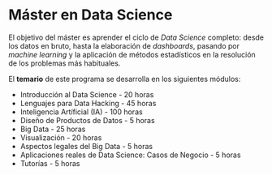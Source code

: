 # Máster en Data Science

El objetivo del máster es aprender el ciclo de *Data Science* completo: desde los datos en bruto, hasta la elaboración de *dashboards*, pasando por *machine learning* y la aplicación de métodos estadísticos en la resolución de los problemas más habituales.

El **temario** de este programa se desarrolla en los siguientes módulos:

* Introducción al Data Science - 20 horas
* Lenguajes para Data Hacking - 45 horas
* Inteligencia Artíficial (IA) - 100 horas
* Diseño de Productos de Datos - 5 horas
* Big Data - 25 horas
* Visualización - 20 horas
* Aspectos legales del Big Data - 5 horas
* Aplicaciones reales de Data Science: Casos de Negocio - 5 horas
* Tutorías - 5 horas


